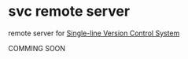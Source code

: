 # svc remote server
remote server for [Single-line Version Control System](https://github.com/DX39061/svc)

COMMING SOON

